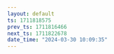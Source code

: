 ```yaml
---
layout: default
ts: 1711818575
prev_ts: 1711816466
next_ts: 1711822678
date_time: "2024-03-30 10:09:35"
---
```

